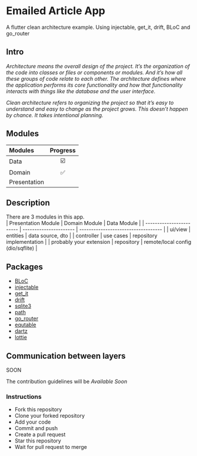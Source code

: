 # Emailed Article App
A flutter clean architecture example. Using injectable, get_it, drift, BLoC and go_router

## Intro ##
<i>Architecture means the overall design of the project. It’s the organization of the code into classes or files or components or modules. And it’s how all these groups of code relate to each other. The architecture defines where the application performs its core functionality and how that functionality interacts with things like the database and the user interface.

Clean architecture refers to organizing the project so that it’s easy to understand and easy to change as the project grows. This doesn’t happen by chance. It takes intentional planning.</i>


## Modules ##
| Modules       | Progress   |
| :----------   | :-------:  |
| Data          |    ☑️     | 
| Domain        |    ✅     |
| Presentation  |            |


## Description
There are 3 modules in this app.  
| Presentation Module      | Domain Module          | Data Module                         |
| ------------------------ | ---------------------- | ----------------------------------- |
| ui/view                  | entities               | data source, dto                    |
| controller               | use cases              | repository implementation           |
| probably your extension  | repository             | remote/local config (dio/sqflite)   |



## Packages
- [BLoC](https://pub.dev/packages/flutter_bloc)
- [injectable](https://pub.dev/packages/injectable)
- [get_it](https://pub.dev/packages/get_it)
- [drift](https://pub.dev/packages/drift)
- [sqlite3](https://pub.dev/packages/sqlite3_flutter_libs)
- [path](https://pub.dev/packages/path)
- [go_router](https://pub.dev/packages/go_router)
- [equtable](https://pub.dev/packages/equatable)
- [dartz](https://pub.dev/packages/dartz)
- [lottie](https://pub.dev/packages/lottie)

## Communication between layers
 SOON

The contribution guidelines will be <i> Available Soon </i>
### Instructions

- Fork this repository
- Clone your forked repository
- Add your code
- Commit and push
- Create a pull request
- Star this repository
- Wait for pull request to merge
